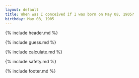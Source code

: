 ```yaml
---
layout: default
title: When was I conceived if I was born on May 08, 1905?
birthday: May 08, 1905
---
```


{% include header.md %}

{% include guess.md %}

{% include calculate.md %}

{% include safety.md %}

{% include footer.md %}



